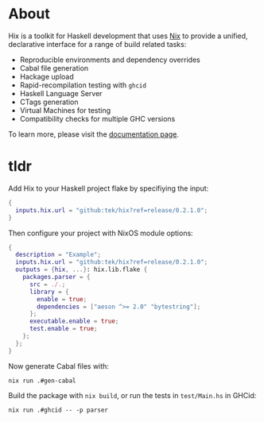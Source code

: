 # About

Hix is a toolkit for Haskell development that uses [Nix](https://nixos.org/learn.html) to provide a unified,
declarative interface for a range of build related tasks:

- Reproducible environments and dependency overrides
- Cabal file generation
- Hackage upload
- Rapid-recompilation testing with `ghcid`
- Haskell Language Server
- CTags generation
- Virtual Machines for testing
- Compatibility checks for multiple GHC versions

To learn more, please visit the [documentation page](https://tryp.io/hix/index.html).

# tldr

Add Hix to your Haskell project flake by specifiying the input:

```nix
{
  inputs.hix.url = "github:tek/hix?ref=release/0.2.1.0";
}
```

Then configure your project with NixOS module options:

```nix
{
  description = "Example";
  inputs.hix.url = "github:tek/hix?ref=release/0.2.1.0";
  outputs = {hix, ...}: hix.lib.flake {
    packages.parser = {
      src = ./.;
      library = {
        enable = true;
        dependencies = ["aeson ^>= 2.0" "bytestring"];
      };
      executable.enable = true;
      test.enable = true;
    };
  };
}
```

Now generate Cabal files with:

```
nix run .#gen-cabal
```

Build the package with `nix build`, or run the tests in `test/Main.hs` in GHCid:

```
nix run .#ghcid -- -p parser
```
